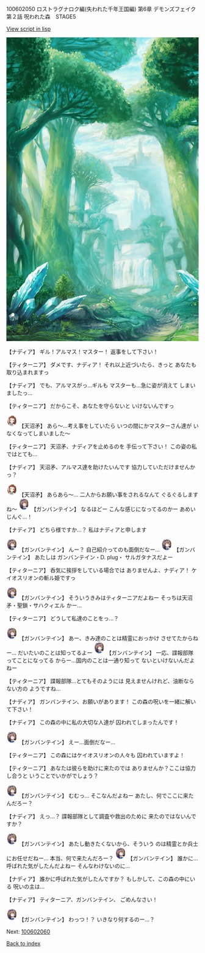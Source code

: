 100602050 ロストラグナロク編(失われた千年王国編) 第6章 デモンズフェイク 第２話 呪われた森　STAGE5

[View script in lisp](../scripts/100602050.txt)

![forest.png](../images/backgrounds/forest.png)

【ナディア】
ギル！アルマス！マスター！
返事をして下さい！

【ティターニア】
ダメです、ナディア！
それ以上近づいたら、きっと
あなたも取り込まれますっ

【ナディア】
でも、アルマスがっ…ギルも
マスターも…急に姿が消えて
しまいましたっ…

【ティターニア】
だからこそ、あなたを守らないと
いけないんですっ

<img src="../images/units/3300411.png" alt="3300411.png" height="34"/>
【天沼矛】
あら～…考え事をしていたら
いつの間にかマスターさん達が
いなくなってしまいました～

【ティターニア】
天沼矛、ナディアを止めるのを
手伝って下さい！
この姿の私ではとても…

【ナディア】
天沼矛、アルマス達を助けたいんです
協力していただけませんかっ？

<img src="../images/units/3300411.png" alt="3300411.png" height="34"/>
【天沼矛】
あらあら～…
二人からお願い事をされるなんて
ぐるぐるしますね～

<img src="../images/units/3600211.png" alt="3600211.png" height="34"/>
【ガンバンテイン】
なるほどー
こんな感じになってるのかー
あめいじんぐ…！

【ナディア】
どちら様ですか…？
私はナディアと申します

<img src="../images/units/3600211.png" alt="3600211.png" height="34"/>
【ガンバンテイン】
んー？
自己紹介ってのも面倒だなー…

<img src="../images/units/3600211.png" alt="3600211.png" height="34"/>
【ガンバンテイン】
あたしは
ガンバンテイン・D. plug・
サルガタナスだよー

【ティターニア】
呑気に挨拶をしている場合では
ありませんよ、ナディア！
ケイオスリオンの斬ル姫ですっ

<img src="../images/units/3600211.png" alt="3600211.png" height="34"/>
【ガンバンテイン】
そういうきみはティターニアだよねー
そっちは天沼矛・聖鎖・サハクィエル
かー…

【ティターニア】
どうして私達のことをっ…？

<img src="../images/units/3600211.png" alt="3600211.png" height="34"/>
【ガンバンテイン】
あー、きみ達のことは精霊におっかけ
させてたからねー…
だいたいのことは知ってるよー

<img src="../images/units/3600211.png" alt="3600211.png" height="34"/>
【ガンバンテイン】
一応、諜報部隊ってことになってる
からー…国内のことは一通り知って
ないといけないんだよねー

【ティターニア】
諜報部隊…とてもそのようには
見えませんけれど、油断ならない方の
ようですね…

【ナディア】
ガンバンテイン、お願いがあります！
この森の呪いを一緒に解いて下さい！

【ナディア】
この森の中に私の大切な人達が
囚われてしまったんです！

<img src="../images/units/3600211.png" alt="3600211.png" height="34"/>
【ガンバンテイン】
えー…面倒だなー…

【ティターニア】
この森にはケイオスリオンの人々も
囚われていますよ！

【ティターニア】
あなたは彼らを助けに来たのでは
ありませんか？ここは協力し合うと
いうことでいかがでしょう？

<img src="../images/units/3600211.png" alt="3600211.png" height="34"/>
【ガンバンテイン】
むむっ…
そこなんだよねー
あたし、何でここに来たんだろー？

【ナディア】
えっ…？
諜報部隊として調査や救出のために
来たのではないんですか？

<img src="../images/units/3600211.png" alt="3600211.png" height="34"/>
【ガンバンテイン】
あたし動きたくないから、そういう
のは精霊とか兵士にお任せだねー…
本当、何で来たんだろー？

<img src="../images/units/3600211.png" alt="3600211.png" height="34"/>
【ガンバンテイン】
誰かに…呼ばれた気がしたんだよねー
そんなわけないのに…

【ナディア】
誰かに呼ばれた気がしたんですか？
もしかして、この森の中にいる
呪いの主は…

【ナディア】
ティターニア、ガンバンテイン、
ごめんなさい！

<img src="../images/units/3600211.png" alt="3600211.png" height="34"/>
【ガンバンテイン】
わっつ！？
いきなり何するのー…？


Next: [100602060](100602060.md)

[Back to index](index.md)
